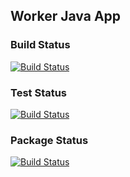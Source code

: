 ## Worker Java App

### Build Status

[![Build Status](http://35.199.8.226:8080/buildStatus/icon?job=instavote%2Fworker-build)](http://35.199.8.226:8080/job/instavote/job/worker-build/)

### Test Status

[![Build Status](http://35.199.8.226:8080/buildStatus/icon?job=instavote%2Fworker-test&subject=UnitTest)](http://35.199.8.226:8080/job/instavote/job/worker-test/)

### Package Status

[![Build Status](http://35.199.8.226:8080/buildStatus/icon?job=instavote%2Fworker-package&subject=Package)](http://35.199.8.226:8080/job/instavote/job/worker-package/)

